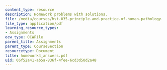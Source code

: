 ```yaml
---
content_type: resource
description: Homework problems with solutions.
file: /media/courses/hst-035-principle-and-practice-of-human-pathology-spring-2003/06f52a41ab5a836f4fee6cd3d50d2a48_homework4_answers.pdf
file_type: application/pdf
learning_resource_types:
- Assignments
ocw_type: OCWFile
parent_title: Assignments
parent_type: CourseSection
resourcetype: Document
title: homework4_answers.pdf
uid: 06f52a41-ab5a-836f-4fee-6cd3d50d2a48
---
```

